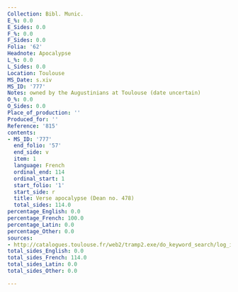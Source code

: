 ```yaml
---
Collection: Bibl. Munic.
E_%: 0.0
E_Sides: 0.0
F_%: 0.0
F_Sides: 0.0
Folia: '62'
Headnote: Apocalypse
L_%: 0.0
L_Sides: 0.0
Location: Toulouse
MS_Date: s.xiv
MS_ID: '777'
Notes: owned by the Augustinians at Toulouse (date uncertain)
O_%: 0.0
O_Sides: 0.0
Place_of_production: ''
Produced_for: ''
Reference: '815'
contents:
- MS_ID: '777'
  end_folio: '57'
  end_side: v
  item: 1
  language: French
  ordinal_end: 114
  ordinal_start: 1
  start_folio: '1'
  start_side: r
  title: Verse apocalypse (Dean no. 478)
  total_sides: 114.0
percentage_English: 0.0
percentage_French: 100.0
percentage_Latin: 0.0
percentage_Other: 0.0
sources:
- http://catalogues.toulouse.fr/web2/tramp2.exe/do_keyword_search/log_in?setting_key=BMT1&servers=1home&query=ms00815&screen=hitlist.htmlhttp://catalogues.toulouse.fr/web2/tramp2.exe/do_keyword_search/log_in?setting_key=BMT1&servers=1home&query=ms00815
total_sides_English: 0.0
total_sides_French: 114.0
total_sides_Latin: 0.0
total_sides_Other: 0.0

---
```

